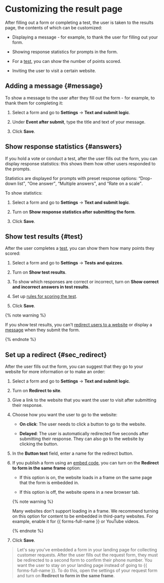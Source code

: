 # Customizing the result page

After filling out a form or completing a test, the user is taken to the results page, the contents of which can be customized:

- Displaying a message - for example, to thank the user for filling out your form.

- Showing response statistics for prompts in the form.

- For a [test](tests.md), you can show the number of points scored.

- Inviting the user to visit a certain website.


## Adding a message {#message}

To show a message to the user after they fill out the form - for example, to thank them for completing it:

1. Select a form and go to **Settings** → **Text and submit logic**.

1. Under **Event after submit**, type the title and text of your message.

1. Click **Save**.


## Show response statistics {#answers}

If you hold a vote or conduct a test, after the user fills out the form, you can display response statistics: this shows them how other users responded to the prompts.

Statistics are displayed for prompts with preset response options: <q>Drop-down list</q>, <q>One answer</q>, <q>Multiple answers</q>, and <q>Rate on a scale</q>.

To show statistics:

1. Select a form and go to **Settings** → **Text and submit logic**.

1. Turn on **Show response statistics after submitting the form**.

1. Click **Save**.


## Show test results {#test}

After the user completes a [test](tests.md), you can show them how many points they scored:

1. Select a form and go to **Settings** → **Tests and quizzes**.

1. Turn on **Show test results**.

1. To show which responses are correct or incorrect, turn on **Show correct and incorrect answers in test results**.

1. Set up [rules for scoring the test](tests.md#test-result).

1. Click **Save**.

{% note warning %}

If you show test results, you can't [redirect users to a website](success-page.md#sec_redirect) or display a [message](success-page.md#message) when they submit the form.

{% endnote %}


## Set up a redirect {#sec_redirect}

After the user fills out the form, you can suggest that they go to your website for more information or to make an order:

1. Select a form and go to **Settings** → **Text and submit logic**.

1. Turn on **Redirect to site**.

1. Give a link to the website that you want the user to visit after submitting their response.

1. Choose how you want the user to go to the website:

   - **On click**: The user needs to click a button to go to the website.

   - **Delayed**: The user is automatically redirected five seconds after submitting their response. They can also go to the website by clicking the button.

1. In the **Button text** field, enter a name for the redirect button.

1. If you publish a form using an [embed code](publish.md#publlish-site), you can turn on the **Redirect to form in the same frame** option:

   - If this option is on, the website loads in a frame on the same page that the form is embedded in.

   - If this option is off, the website opens in a new browser tab.

   {% note warning %}

   Many websites don't support loading in a frame. We recommend turning on this option for content to be embedded in third-party websites. For example, enable it for {{ forms-full-name }} or YouTube videos.

   {% endnote %}

1. Click **Save**.

> Let's say you've embedded a form in your landing page for collecting customer requests. After the user fills out the request form, they must be redirected to a second form to confirm their phone number. You want the user to stay on your landing page instead of going to {{ forms-full-name }}. To do this, open the settings of your request form and turn on **Redirect to form in the same frame**.